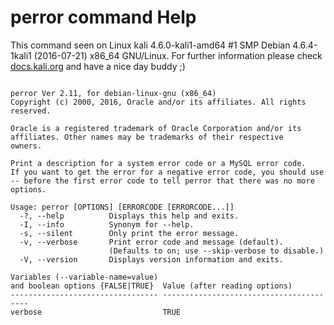 # perror command Help
 
 This command seen on Linux kali 4.6.0-kali1-amd64 #1 SMP Debian 4.6.4-1kali1 (2016-07-21) x86_64 GNU/Linux. For further information please check [docs.kali.org](docs.kali.org) and have a nice day buddy ;) 

~~~

perror Ver 2.11, for debian-linux-gnu (x86_64)
Copyright (c) 2000, 2016, Oracle and/or its affiliates. All rights reserved.

Oracle is a registered trademark of Oracle Corporation and/or its
affiliates. Other names may be trademarks of their respective
owners.

Print a description for a system error code or a MySQL error code.
If you want to get the error for a negative error code, you should use
-- before the first error code to tell perror that there was no more options.

Usage: perror [OPTIONS] [ERRORCODE [ERRORCODE...]]
  -?, --help          Displays this help and exits.
  -I, --info          Synonym for --help.
  -s, --silent        Only print the error message.
  -v, --verbose       Print error code and message (default).
                      (Defaults to on; use --skip-verbose to disable.)
  -V, --version       Displays version information and exits.

Variables (--variable-name=value)
and boolean options {FALSE|TRUE}  Value (after reading options)
--------------------------------- ----------------------------------------
verbose                           TRUE

~~~

